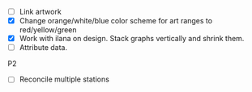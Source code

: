 - [ ] Link artwork
- [x] Change orange/white/blue color scheme for art ranges to red/yellow/green
- [x] Work with ilana on design. Stack graphs vertically and shrink them.
- [ ] Attribute data.

P2

- [ ] Reconcile multiple stations

